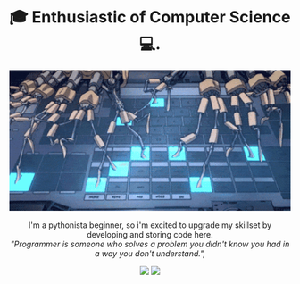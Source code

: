 <div align = "center">
      <h1 >🎓 Enthusiastic of Computer Science 💻.<br></h1>
                    <img src="capa.gif">
</div>  

<div>
      <p align = "center">I'm a pythonista beginner, so i'm excited to upgrade my skillset by developing and storing code here.<br>
      <i>"Programmer is someone who solves a problem you didn't know you had in a way you don't understand.",</i><p>
</div>

<div align = "center">
      <a href="https://www.instagram.com/math_dantx/" target="_blank"><img src="https://img.shields.io/badge/-Instagram-%23E4405F?style=for-the-badge&logo=instagram&logoColor=white" target="_blank"></a>
        <a href="https://www.linkedin.com/in/efebo-virtualis" target="_blank"><img src="https://img.shields.io/badge/-LinkedIn-%230077B5?style=for-the-badge&logo=linkedin&logoColor=white" target="_blank"></a> 

</div>
